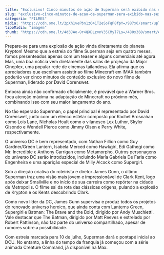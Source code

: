 ```yaml
---
title: "Exclusivo! Cinco minutos de ação de Superman será exibido nas sessões IMAX de Minecraft, revela rede de cinemas"
slug: "exclusivo-cinco-minutos-de-acao-de-superman-sera-exibido-nas-sessoes-imax-de-minecraft-revela-rede-de-cinemas"
categoria: "FILMES"
midia: "https://cdn.ome.lt/2pXh1vePbn1zO41T2eSoFqP8fpY=/987x0/smart/uploads/conteudo/fotos/superman-capa-poster_zJgtMLr.jpg"
tipoMidia: "imagem"
thumb: "https://cdn.ome.lt/4d3JAo-Or4QXDLzvnV35CMyl7Ls=/480x360/smart/extras/conteudos/superman-capa-poster_8kQJe7Y.jpg"
---
```


Prepare-se para uma explosão de ação vinda diretamente do planeta Krypton! Mesmo que a estreia do filme Superman seja em quatro meses, fomos presenteados apenas com um teaser e alguns comerciais até agora. Mas, uma boa notícia vem diretamente das salas de projeção da Major Cineplex, uma popular rede de cinemas tailandesa. Ela afirma que os apreciadores que escolham assistir ao filme Minecraft em IMAX também poderão ver cinco minutos de conteúdo exclusivo do novo filme de Superman, liderado por David Corenswet. 

Embora ainda não confirmado oficialmente, é provável que a Warner Bros. foca atenção máxima na adaptação de Minecraft no próximo mês, combinando isso com seu maior lançamento do ano.

No tão esperado Superman, o papel principal é representado por David Corenswet, junto com um elenco estelar composto por Rachel Brosnahan como Lois Lane, Nicholas Hoult como o vilanesco Lex Luthor, Skyler Gisondo e Wendell Pierce como Jimmy Olsen e Perry White, respectivamente. 

O universo DC é bem representado, com Nathan Fillion como Guy Gardner/Green Lantern, Isabela Merced como Hawkgirl, Edi Gathegi como Mr. Incredible e Anthony Carrigan como Metamorpho. Outros personagens do universo DC serão introduzidos, incluindo María Gabriela De Faria como Engenheira e uma aparição especial de Milly Alcock como Supergirl.

Sob a direção criativa do roteirista e diretor James Gunn, o último Superman traz uma visão mais jovem e impressionável de Clark Kent, logo após deixar Smallville e no início de sua carreira como repórter na cidade de Metropolis. O filme sai da rota das clássicas origens, pulando a explosão de Krypton e os Kents descobrindo Clark.

Como novo líder da DC, James Gunn supervisa e produz todos os projetos do renovado universo heroico, que ainda conta com Lanterns Green, Supergirl e Batman: The Brave and the Bold, dirigido por Andy Muschietti. Vale destacar que The Batman, dirigido por Matt Reeves e estrelado por Robert Pattinson, não faz parte do universo compartilhado, apesar de rumores sobre a possibilidade.

Com estreia marcada para 10 de julho, Superman dará o pontapé inicial ao DCU. No entanto, a linha do tempo da franquia já começou com a série animada Creature Command, já disponível na Max.